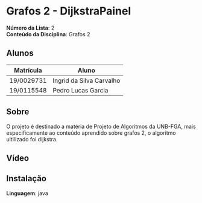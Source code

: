 # Grafos 2 - DijkstraPainel

**Número da Lista**: 2<br>
**Conteúdo da Disciplina**: Grafos 2<br>

## Alunos
|Matrícula | Aluno |
| -- | -- |
| 19/0029731  |  Ingrid da Silva Carvalho |
| 19/0115548  |  Pedro Lucas Garcia |

## Sobre 
O projeto é destinado a matéria de Projeto de Algoritmos da UNB-FGA, mais especificamente ao conteúdo aprendido sobre grafos 2, o algoritmo ultilizado foi dijkstra.


## Vídeo

## Instalação 
**Linguagem**: java<br>




